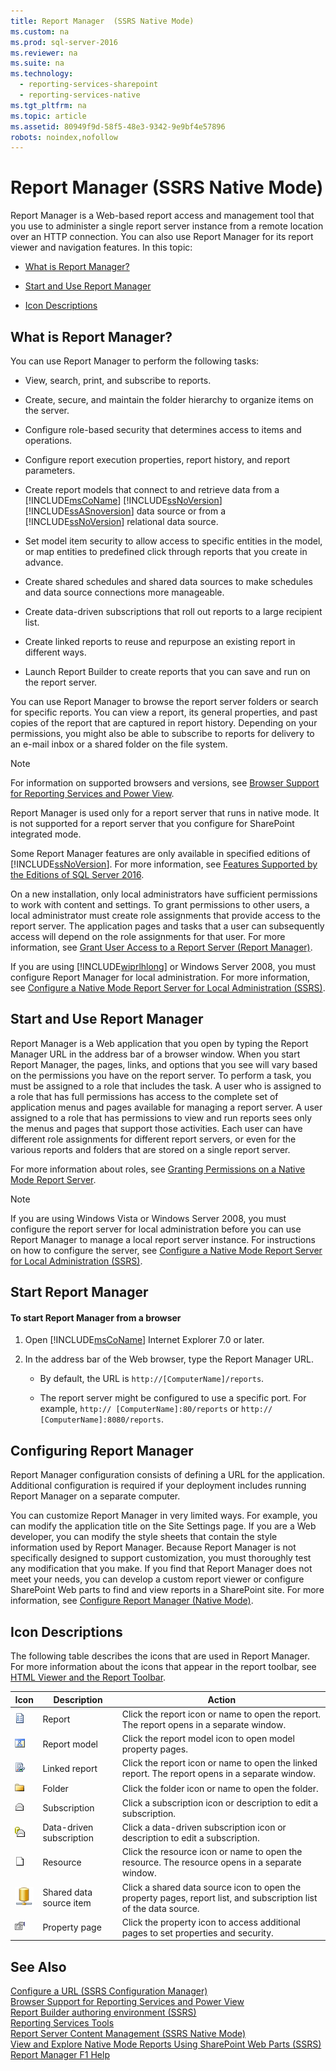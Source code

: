 ```yaml
---
title: Report Manager  (SSRS Native Mode)
ms.custom: na
ms.prod: sql-server-2016
ms.reviewer: na
ms.suite: na
ms.technology: 
  - reporting-services-sharepoint
  - reporting-services-native
ms.tgt_pltfrm: na
ms.topic: article
ms.assetid: 80949f9d-58f5-48e3-9342-9e9bf4e57896
robots: noindex,nofollow
---
```

# Report Manager  (SSRS Native Mode)
  Report Manager is a Web\-based report access and management tool that you use to administer a single report server instance from a remote location over an HTTP connection. You can also use Report Manager for its report viewer and navigation features. In this topic:  
  
-   [What is Report Manager?](#bkmk_whatis_report_manager)  
  
-   [Start and Use Report Manager](#bkmk_start_report_manager)  
  
-   [Icon Descriptions](#bkmk_icon_descriptions)  
  
##  <a name="bkmk_whatis_report_manager"></a> What is Report Manager?  
 You can use Report Manager to perform the following tasks:  
  
-   View, search, print, and subscribe to reports.  
  
-   Create, secure, and maintain the folder hierarchy to organize items on the server.  
  
-   Configure role\-based security that determines access to items and operations.  
  
-   Configure report execution properties, report history, and report parameters.  
  
-   Create report models that connect to and retrieve data from a [!INCLUDE[msCoName](../../Token\Other/msCoName_md.md)] [!INCLUDE[ssNoVersion](../../Token\Other/ssNoVersion_md.md)] [!INCLUDE[ssASnoversion](../../Token\Other/ssASnoversion_md.md)] data source or from a [!INCLUDE[ssNoVersion](../../Token\Other/ssNoVersion_md.md)] relational data source.  
  
-   Set model item security to allow access to specific entities in the model, or map entities to predefined click through reports that you create in advance.  
  
-   Create shared schedules and shared data sources to make schedules and data source connections more manageable.  
  
-   Create data\-driven subscriptions that roll out reports to a large recipient list.  
  
-   Create linked reports to reuse and repurpose an existing report in different ways.  
  
-   Launch Report Builder to create reports that you can save and run on the report server.  
  
 You can use Report Manager to browse the report server folders or search for specific reports. You can view a report, its general properties, and past copies of the report that are captured in report history. Depending on your permissions, you might also be able to subscribe to reports for delivery to an e\-mail inbox or a shared folder on the file system.  
  
> [!NOTE]  
>  For information on supported browsers and versions, see [Browser Support for Reporting Services and Power View](../../Topics\TopicNameNotContainA/Browser-Support-for-Reporting-Services-and-Power-View.md).  
  
 Report Manager is used only for a report server that runs in native mode. It is not supported for a report server that you configure for SharePoint integrated mode.  
  
 Some Report Manager features are only available in specified editions of [!INCLUDE[ssNoVersion](../../Token\Other/ssNoVersion_md.md)]. For more information, see [Features Supported by the Editions of SQL Server 2016](../../Topics\TopicNameNotContainA/Features-Supported-by-the-Editions-of-SQL-Server-2016.md).  
  
 On a new installation, only local administrators have sufficient permissions to work with content and settings. To grant permissions to other users, a local administrator must create role assignments that provide access to the report server. The application pages and tasks that a user can subsequently access will depend on the role assignments for that user. For more information, see [Grant User Access to a Report Server &#40;Report Manager&#41;](../Topic/Grant%20User%20Access%20to%20a%20Report%20Server%20\(Report%20Manager\).md).  
  
 If you are using [!INCLUDE[wiprlhlong](../../Token\Other/wiprlhlong_md.md)] or Windows Server 2008, you must configure Report Manager for local administration. For more information, see [Configure a Native Mode Report Server for Local Administration &#40;SSRS&#41;](../Topic/Configure%20a%20Native%20Mode%20Report%20Server%20for%20Local%20Administration%20\(SSRS\).md).  
  
##  <a name="bkmk_start_report_manager"></a> Start and Use Report Manager  
 Report Manager is a Web application that you open by typing the Report Manager URL in the address bar of a browser window. When you start Report Manager, the pages, links, and options that you see will vary based on the permissions you have on the report server. To perform a task, you must be assigned to a role that includes the task. A user who is assigned to a role that has full permissions has access to the complete set of application menus and pages available for managing a report server. A user assigned to a role that has permissions to view and run reports sees only the menus and pages that support those activities. Each user can have different role assignments for different report servers, or even for the various reports and folders that are stored on a single report server.  
  
 For more information about roles, see [Granting Permissions on a Native Mode Report Server](../../Topics\TopicNameContainA/Granting-Permissions-on-a-Native-Mode-Report-Server.md).  
  
> [!NOTE]  
>  If you are using Windows Vista or Windows Server 2008, you must configure the report server for local administration before you can use Report Manager to manage a local report server instance. For instructions on how to configure the server, see [Configure a Native Mode Report Server for Local Administration &#40;SSRS&#41;](../Topic/Configure%20a%20Native%20Mode%20Report%20Server%20for%20Local%20Administration%20\(SSRS\).md).  
  
## Start Report Manager  
  
#### To start Report Manager from a browser  
  
1.  Open [!INCLUDE[msCoName](../../Token\Other/msCoName_md.md)] Internet Explorer 7.0 or later.  
  
2.  In the address bar of the Web browser, type the Report Manager URL.  
  
    -   By default, the URL is `http://[ComputerName]/reports`.  
  
    -   The report server might be configured to use a specific port. For example, `http:// [ComputerName]:80/reports` or `http:// [ComputerName]:8080/reports`.  
  
## Configuring Report Manager  
 Report Manager configuration consists of defining a URL for the application. Additional configuration is required if your deployment includes running Report Manager on a separate computer.  
  
 You can customize Report Manager in very limited ways. For example, you can modify the application title on the Site Settings page. If you are a Web developer, you can modify the style sheets that contain the style information used by Report Manager. Because Report Manager is not specifically designed to support customization, you must thoroughly test any modification that you make. If you find that Report Manager does not meet your needs, you can develop a custom report viewer or configure SharePoint Web parts to find and view reports in a SharePoint site. For more information, see [Configure Report Manager &#40;Native Mode&#41;](../Topic/Configure%20Report%20Manager%20\(Native%20Mode\).md).  
  
##  <a name="bkmk_icon_descriptions"></a> Icon Descriptions  
 The following table describes the icons that are used in Report Manager. For more information about the icons that appear in the report toolbar, see [HTML Viewer and the Report Toolbar](../../Topics\TopicNameNotContainA/HTML-Viewer-and-the-Report-Toolbar.md).  
  
|Icon|Description|Action|  
|----------|-----------------|------------|  
|![Report icon](../../Images\Image\ImageNotContaina/hlp_16doc.gif "hlp_16doc")|Report|Click the report icon or name to open the report. The report opens in a separate window.|  
|![Model icon](../../Images\Image\ImageNotContaina/model_icon.gif "model_icon")|Report model|Click the report model icon to open model property pages.|  
|![Linked report icon](../../Images\Image\ImageNotContaina/hlp_16linked.gif "hlp_16linked")|Linked report|Click the report icon or name to open the linked report. The report opens in a separate window.|  
|![Folder icon](../../Images\Image\ImageNotContaina/hlp_16folder.gif "hlp_16folder")|Folder|Click the folder icon or name to open the folder.|  
|![Subscription icon](../../Images\Image\ImageNotContaina/hlp_16subscription.gif "hlp_16subscription")|Subscription|Click a subscription icon or description to edit a subscription.|  
|![Data-driven subscription icon](../../Images\Image\ImageNotContaina/hlp_16subscriptiondd.gif "hlp_16subscriptiondd")|Data\-driven subscription|Click a data\-driven subscription icon or description to edit a subscription.|  
|![generic resource icon](../../Images\Image\ImageNotContaina/hlp_16file.gif "hlp_16file")|Resource|Click the resource icon or name to open the resource. The resource opens in a separate window.|  
|![Shared data source icon](../../Images\Image\ImageNotContaina/hlp_16datasource.png "hlp_16datasource")|Shared data source item|Click a shared data source icon to open the property pages, report list, and subscription list of the data source.|  
|![Property Page icon](../../Images\Image\ImageNotContaina/hlp_16prop.gif "hlp_16prop")|Property page|Click the property icon to access additional pages to set properties and security.|  
  
## See Also  
 [Configure a URL  &#40;SSRS Configuration Manager&#41;](../Topic/Configure%20a%20URL%20%20\(SSRS%20Configuration%20Manager\).md)   
 [Browser Support for Reporting Services and Power View](../../Topics\TopicNameNotContainA/Browser-Support-for-Reporting-Services-and-Power-View.md)   
 [Report Builder authoring environment &#40;SSRS&#41;](../Topic/Report%20Builder%20authoring%20environment%20\(SSRS\).md)   
 [Reporting Services Tools](../../Topics\TopicNameNotContainA/Reporting-Services-Tools.md)   
 [Report Server Content Management &#40;SSRS Native Mode&#41;](../Topic/Report%20Server%20Content%20Management%20\(SSRS%20Native%20Mode\).md)   
 [View and Explore Native Mode Reports Using SharePoint Web Parts &#40;SSRS&#41;](../Topic/View%20and%20Explore%20Native%20Mode%20Reports%20Using%20SharePoint%20Web%20Parts%20\(SSRS\).md)   
 [Report Manager F1 Help](../../Topics\TopicNameNotContainA/Report-Manager-F1-Help.md)  
  
  